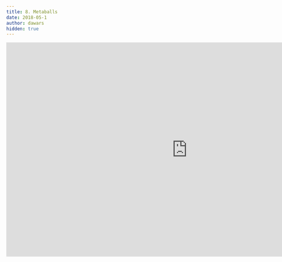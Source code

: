 ```yaml
---
title: 8. Metaballs
date: 2018-05-1
author: dawars
hidden: true
---
```

<p></p>
<div class="video-container">
<iframe src="https://docs.google.com/presentation/d/e/2PACX-1vTVXjaYuNFWQXoWMcKH8wvZbT83SHNtSIv_e-tIHBhYm9IZMEbux3Huu1DqFc3mOrwCfSTkX87rGlLl/embed?start=false&loop=false&delayms=3000" frameborder="0" width="960" height="569" allowfullscreen="true" mozallowfullscreen="true" webkitallowfullscreen="true"></iframe>
</div>

